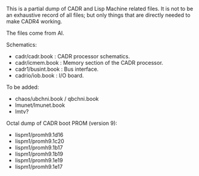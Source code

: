 This is a partial dump of CADR and Lisp Machine related files.  It is
not to be an exhaustive record of all files; but only things that are
directly needed to make CADR4 working.

The files come from AI.

Schematics:

  - cadr/cadr.book : CADR processor schematics.
  - cadr/icmem.book : Memory section of the CADR processor.
  - cadr1/busint.book : Bus interface.
  - cadrio/iob.book : I/O board.
  
To be added:
  - chaos/ubchni.book / qbchni.book 
  - lmunet/lmunet.book
  - lmtv?

Octal dump of CADR boot PROM (version 9):

  - lispm1/promh9.1d16
  - lispm1/promh9.1c20
  - lispm1/promh9.1b17
  - lispm1/promh9.1b19
  - lispm1/promh9.1e19
  - lispm1/promh9.1e17
